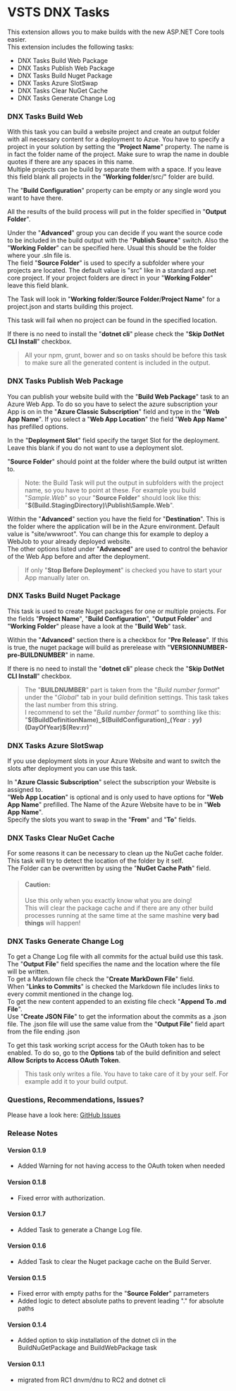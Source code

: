 # VSTS DNX Tasks

This extension allows you to make builds with the new ASP.NET Core tools easier.  
This extension includes the following tasks:

- DNX Tasks Build Web Package
- DNX Tasks Publish Web Package
- DNX Tasks Build Nuget Package
- DNX Tasks Azure SlotSwap
- DNX Tasks Clear NuGet Cache
- DNX Tasks Generate Change Log

### DNX Tasks Build Web

With this task you can build a website project and create an output folder with all necessary content for a deployment to Azue.
You have to specify a project in your solution by setting the "**Project Name**" property. The name is in fact the folder name of the project. Make sure to wrap the name in double quotes if there are any spaces in this name.  
Multiple projects can be build by separate them with a space. If you leave this field blank all projects in the "**Working folder**/src/" folder are build.

The "**Build Configuration**" property can be empty or any single word you want to have there.

All the results of the build process will put in the folder specified in "**Output Folder**".

Under the "**Advanced**" group you can decide if you want the source code to be included in the build output with the "**Publish Source**" switch.
Also the "**Working Folder**" can be specified here. Usual this should be the folder where your .sln file is.  
The field "**Source Folder**" is used to specify a subfolder where your projects are located. The default value is "src" like in a standard asp.net core project. If your project folders are direct in your "**Working Folder**" leave this field blank.  

The Task will look in "**Working folder**/**Source Folder**/**Project Name**" for a project.json and starts building this project.  

This task will fail when no project can be found in the specified location.  

If there is no need to install the "**dotnet cli**" please check the "**Skip DotNet CLI Install**" checkbox.  

> All your npm, grunt, bower and so on tasks should be before this task to make sure all the generated content is included in the output.

### DNX Tasks Publish Web Package

You can publish your website build with the "**Build Web Package**" task to an Azure Web App. To do so you have to select the azure subscription your App is on in the "**Azure Classic Subscription**" field and type in the "**Web App Name**". If you select a "**Web App Location**" the field "**Web App Name**" has prefilled options.

In the "**Deployment Slot**" field specify the target Slot for the deployment. Leave this blank if you do not want to use a deployment slot.

"**Source Folder**" should point at the folder where the build output ist written to.

> Note: the Build Task will put the output in subfolders with the project name, so you have to point at these. For example you build "*Sample.Web*" so your "**Source Folder**" should look like this: "**$(Build.StagingDirectory)\Publish\Sample.Web**".  

Within the "**Advanced**" section you have the field for "**Destination**". This is the folder where the application will be in the Azure environment. Default value is "site/wwwroot". You can change this for example to deploy a WebJob to your already deployed website.  
The other options listed under "**Advanced**" are used to control the behavior of the Web App before and after the deployment.

> If only "**Stop Before Deployment**" is checked you have to start your App manually later on.

### DNX Tasks Build Nuget Package

This task is used to create Nuget packages for one or multiple projects. For the fields "**Project Name**", "**Build Configuration**", "**Output Folder**" and "**Working Folder**" please have a look at the "**Build Web**" task.

Within the "**Advanced**" section there is a checkbox for "**Pre Release**". If this is true, the nuget package will build as prerelease with "**VERSIONNUMBER-pre-BUILDNUMBER**" in name.  

If there is no need to install the "**dotnet cli**" please check the "**Skip DotNet CLI Install**" checkbox.  

> The "**BUILDNUMBER**" part is taken from the "*Build number format*" under the "*Global*" tab in your build definition settings. This task takes the last number from this string.  
> I recommend to set the "*Build number format*" to somthing like this:  
> "**$(BuildDefinitionName)_$(BuildConfiguration)_$(Year:yy)$(DayOfYear)$(Rev:rr)**"


### DNX Tasks Azure SlotSwap

If you use deployment slots in your Azure Website and want to switch the slots after deployment you can use this task.

In "**Azure Classic Subscription**" select the subscription your Website is assigned to.  
"**Web App Location**" is optional and is only used to have options for "**Web App Name**" prefilled.
The Name of the Azure Website have to be in "**Web App Name**".  
Specify the slots you want to swap in the "**From**" and "**To**" fields.

### DNX Tasks Clear NuGet Cache

For some reasons it can be necessary to clean up the NuGet cache folder.  
This task will try to detect the location of the folder by it self.  
The Folder can be overwritten by using the "**NuGet Cache Path**" field.  

> #### Caution: 
> Use this only when you exactly know what you are doing!  
> This will clear the package cache and if there are any other build processes running at the same time at the same mashine **very bad things** will happen!

### DNX Tasks Generate Change Log

To get a Change Log file with all commits for the actual build use this task.  
The "**Output File**" field specifies the name and the location where the file will be written.  
To get a Markdown file check the "**Create MarkDown File**" field.  
When "**Links to Commits**" is checked the Markdown file includes links to every commit mentioned in the change log.  
To get the new content appended to an existing file check "**Append To .md File**".  
Use "**Create JSON File**" to get the information about the commits as a .json file. The .json file will use the same value from the "**Output File**" field apart from the file ending .json

To get this task working script access for the OAuth token has to be enabled. To do so, go to the **Options** tab of the build definition and select **Allow Scripts to Access OAuth Token**.

> This task only writes a file. You have to take care of it by your self. For example add it to your build output.

### Questions, Recommendations, Issues?

Please have a look here: [GitHub Issues](https://github.com/kirkone/vsts-dnx-tasks/issues)  

### Release Notes

#### Version 0.1.9

- Added Warning for not having access to the OAuth token when needed

#### Version 0.1.8

- Fixed error with authorization.

#### Version 0.1.7

- Added Task to generate a Change Log file.

#### Version 0.1.6

- Added Task to clear the Nuget package cache on the Build Server.

#### Version 0.1.5

- Fixed error with empty paths for the "**Source Folder**" parrameters  
- Added logic to detect absolute paths to prevent leading ".\" for absolute paths  

#### Version 0.1.4

- Added option to skip installation of the dotnet cli in the BuildNuGetPackage and BuildWebPackage task

#### Version 0.1.1

- migrated from RC1 dnvm/dnu to RC2 and dotnet cli


